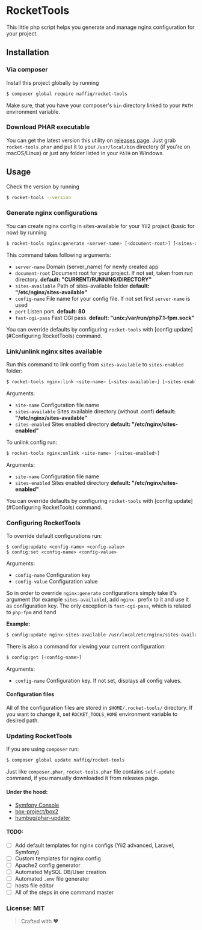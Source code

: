 # RocketTools

This little php script helps you generate and manage nginx configuration for your project.

## Installation

### Via composer
Install this project globally by running
```bash
$ composer global require naffiq/rocket-tools
```
Make sure, that you have your composer's `bin` directory linked to your `PATH` environment
variable.

### Download PHAR executable
You can get the latest version this utility on [releases page](https://github.com/naffiq/rocket-tools/releases/latest). 
Just grab `rocket-tools.phar` and put it to your `/usr/local/bin` directory (if you're on macOS/Linux) or just any 
folder listed in your `PATH` on Windows.

## Usage

Check the version by running
```bash
$ rocket-tools --version
```

### Generate nginx configurations

You can create nginx config in sites-available for your Yii2 project (basic for now) by running
```bash
$ rocket-tools nginx:generate <server-name> [<document-root>] [<sites-available>] [<config-name>] [<port>] [<fast-cgi-pass>]
```

This command takes following arguments:
-  `server-name`           Domain (server_name) for newly created app
-  `document-root`         Document root for your project. If not set, taken from run directory. **default: "CURRENT/RUNNING/DIRECTORY"**
-  `sites-available`       Path of sites-available folder **default: "/etc/nginx/sites-available"**
-  `config-name`           File name for your config file. If not set first `server-name` is used
-  `port`                  Listen port. **default: 80**
-  `fast-cgi-pass`         Fast CGI pass. **default: "unix:/var/run/php7.1-fpm.sock"**

You can override defaults by configuring `rocket-tools` with [config:update](#Configuring RocketTools) command. 

### Link/unlink nginx sites available

Run this command to link config from `sites-available` to `sites-enabled` folder:
```bash
$ rocket-tools nginx:link <site-name> [<sites-available>] [<sites-enabled>] 
```

Arguments:
-  `site-name`             Configuration file name
-  `sites-available`       Sites available directory (without .conf) **default: "/etc/nginx/sites-available"**
-  `sites-enabled`         Sites enabled directory **default: "/etc/nginx/sites-enabled"**

To unlink config run:
```bash
$ rocket-tools nginx:unlink <site-name> [<sites-enabled>]
```

Arguments:
-  `site-name`             Configuration file name
-  `sites-enabled`         Sites enabled directory **default: "/etc/nginx/sites-enabled"**

You can override defaults by configuring `rocket-tools` with [config:update](#Configuring RocketTools) command. 

### Configuring RocketTools

To override default configurations run:
```
$ config:update <config-name> <config-value>
$ config:set <config-name> <config-value>
```

Arguments:
-  `config-name`           Configuration key
-  `config-value`          Configuration value

So in order to override `nginx:generate` configurations simply take it's argument 
(for example `sites-available`), add `nginx-` prefix to it and use it as configuration key.
The only exception is `fast-cgi-pass`, which is related to `php-fpm` and hand

**Example:**
```bash
$ config:update nginx-sites-available /usr/local/etc/nginx/sites-available
```

There is also a command for viewing your current configuration:
```bash
$ config:get [<config-name>]
```

Arguments:
-  `config-name`           Configuration key. If not set, displays all config values.

#### Configuration files
All of the configuration files are stored in `$HOME/.rocket-tools/` directory. 
If you want to change it, set `ROCKET_TOOLS_HOME` environment variable to desired path.

### Updating RocketTools
If you are using `composer` run:
```bash
$ composer global update naffiq/rocket-tools
```

Just like `composer.phar`, `rocket-tools.phar` file contains `self-update` command, if
you manually downloaded it from releases page.

#### Under the hood:

- [Symfony Console](https://github.com/symfony/console)
- [box-project/box2](https://github.com/box-project/box2/)
- [humbug/phar-updater](https://github.com/humbug/phar-updater)

#### TODO:
- [ ] Add default templates for nginx configs (Yii2 advanced, Laravel, Symfony)
- [ ] Custom templates for nginx config
- [ ] Apache2 config generator
- [ ] Automated MySQL DB/User creation
- [ ] Automated `.env` file generator
- [ ] hosts file editor
- [ ] All of the steps in one command master

### License: MIT

> Crafted with ♥